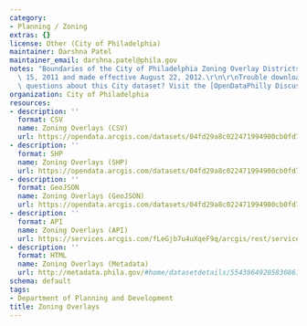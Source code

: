 ```yaml
---
category:
- Planning / Zoning
extras: {}
license: Other (City of Philadelphia)
maintainer: Darshna Patel
maintainer_email: darshna.patel@phila.gov
notes: "Boundaries of the City of Philadelphia Zoning Overlay Districts enacted December\
  \ 15, 2011 and made effective August 22, 2012.\r\n\r\nTrouble downloading or have\
  \ questions about this City dataset? Visit the [OpenDataPhilly Discussion Group](http://www.phila.gov/data/discuss/)"
organization: City of Philadelphia
resources:
- description: ''
  format: CSV
  name: Zoning Overlays (CSV)
  url: https://opendata.arcgis.com/datasets/04fd29a8c022471994900cb0fd791bfc_0.csv
- description: ''
  format: SHP
  name: Zoning Overlays (SHP)
  url: https://opendata.arcgis.com/datasets/04fd29a8c022471994900cb0fd791bfc_0.zip
- description: ''
  format: GeoJSON
  name: Zoning Overlays (GeoJSON)
  url: https://opendata.arcgis.com/datasets/04fd29a8c022471994900cb0fd791bfc_0.geojson
- description: ''
  format: API
  name: Zoning Overlays (API)
  url: https://services.arcgis.com/fLeGjb7u4uXqeF9q/arcgis/rest/services/Zoning_Overlays/FeatureServer/0/query?outFields=*&where=1%3D1
- description: ''
  format: HTML
  name: Zoning Overlays (Metadata)
  url: http://metadata.phila.gov/#home/datasetdetails/5543864920583086178c4e89/representationdetails/55438a899b989a05172d0d09/
schema: default
tags:
- Department of Planning and Development
title: Zoning Overlays
---
```

